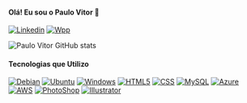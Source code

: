 #### Olá! Eu sou o Paulo Vitor 👋

[![Linkedin](https://img.shields.io/badge/LinkedIn-0077B5?style=for-the-badge&logo=linkedin&logoColor=white)](https://www.linkedin.com/in/paulo-vitor-barcelos-940526193/)
[![Wpp](https://img.shields.io/badge/WhatsApp-25D366?style=for-the-badge&logo=whatsapp&logoColor=white)](https://wa.me/+5522999363790)



![Paulo Vitor GitHub stats](https://github-readme-stats.vercel.app/api?username=zlknfbeta&show_icons=true&theme=dracula)


#### Tecnologias que Utilizo

[![Debian](https://img.shields.io/badge/Debian-A81D33?style=for-the-badge&logo=debian&logoColor=white)](https://www.linkedin.com/in/paulo-vitor-barcelos-940526193/)
[![Ubuntu](https://img.shields.io/badge/Ubuntu-E95420?style=for-the-badge&logo=ubuntu&logoColor=white)](https://www.linkedin.com/in/paulo-vitor-barcelos-940526193/)
[![Windows](https://img.shields.io/badge/Windows-0078D6?style=for-the-badge&logo=windows&logoColor=white)](https://www.linkedin.com/in/paulo-vitor-barcelos-940526193/)
[![HTML5](https://img.shields.io/badge/HTML5-E34F26?style=for-the-badge&logo=html5&logoColor=white)](https://www.linkedin.com/in/paulo-vitor-barcelos-940526193/)
[![CSS](https://img.shields.io/badge/CSS3-1572B6?style=for-the-badge&logo=css3&logoColor=white)](https://www.linkedin.com/in/paulo-vitor-barcelos-940526193/)
[![MySQL](https://img.shields.io/badge/MySQL-00000F?style=for-the-badge&logo=mysql&logoColor=white)](https://www.linkedin.com/in/paulo-vitor-barcelos-940526193/)
[![Azure](https://img.shields.io/badge/Microsoft_Azure-0089D6?style=for-the-badge&logo=microsoft-azure&logoColor=white)](https://www.linkedin.com/in/paulo-vitor-barcelos-940526193/)
[![AWS](https://img.shields.io/badge/Amazon_AWS-FF9900?style=for-the-badge&logo=amazonaws&logoColor=white)](https://www.linkedin.com/in/paulo-vitor-barcelos-940526193/)
[![PhotoShop](https://img.shields.io/badge/Adobe%20Photoshop-31A8FF?style=for-the-badge&logo=Adobe%20Photoshop&logoColor=black)](https://www.linkedin.com/in/paulo-vitor-barcelos-940526193/)
[![Illustrator](https://img.shields.io/badge/Adobe%20Illustrator-FF9A00?style=for-the-badge&logo=adobe%20illustrator&logoColor=white)](https://www.linkedin.com/in/paulo-vitor-barcelos-940526193/)
